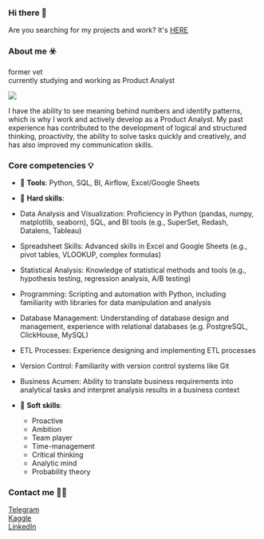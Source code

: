 ### Hi there 👋

Are you searching for my projects and work? It's [HERE](https://github.com/VolodinAlex/alekaran/tree/AlekaranDS)

### About me ☣️
former vet  
currently studying and working as Product Analyst

![](https://emeritus.org/wp-content/uploads/2023/11/Skills-Required-for-Data-Analyst-1024x536.png)


I have the ability to see meaning behind numbers and identify patterns, which is why I work and actively develop as a Product Analyst.
My past experience has contributed to the development of logical and structured thinking, proactivity, the ability to solve tasks quickly and creatively, and has also improved my communication skills.

### Core competencies 💡
- 🔨 **Tools**: Python, SQL, BI, Airflow, Excel/Google Sheets
- 🔧 **Hard skills**:
 - Data Analysis and Visualization: Proficiency in Python (pandas, numpy, matplotlib, seaborn), SQL, and BI tools (e.g., SuperSet, Redash, Datalens, Tableau)
 - Spreadsheet Skills: Advanced skills in Excel and Google Sheets (e.g., pivot tables, VLOOKUP, complex formulas)
 - Statistical Analysis: Knowledge of statistical methods and tools (e.g., hypothesis testing, regression analysis, A/B testing)
 - Programming: Scripting and automation with Python, including familiarity with libraries for data manipulation and analysis
 - Database Management: Understanding of database design and management, experience with relational databases (e.g. PostgreSQL, ClickHouse,  MySQL)
 - ETL Processes: Experience designing and implementing ETL processes
 - Version Control: Familiarity with version control systems like Git
 - Business Acumen: Ability to translate business requirements into analytical tasks and interpret analysis results in a business context
    
- 🔆 **Soft skills**:
   - Proactive
   - Ambition
   - Team player
   - Time-management
   - Сritical thinking
   - Analytic mind
   - Probability theory

### Contact me  🙌🏻 
[Telegram](https://t.me/vo1odin_a1ex)  
[Kaggle](https://www.kaggle.com/alexvolodin)  
[LinkedIn](https://www.linkedin.com/in/volodin-alex/)
